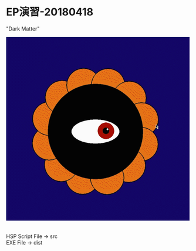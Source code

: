 # EP演習-20180418  

"Dark Matter"  

![](darkMatter.gif)  

HSP Script File -> src  
EXE File -> dist
